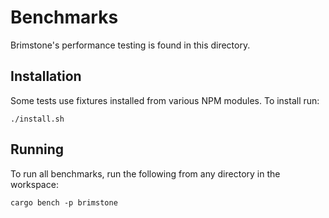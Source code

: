 # Benchmarks

Brimstone's performance testing is found in this directory.

## Installation

Some tests use fixtures installed from various NPM modules. To install run:

```
./install.sh
```

## Running

To run all benchmarks, run the following from any directory in the workspace:

```
cargo bench -p brimstone
```